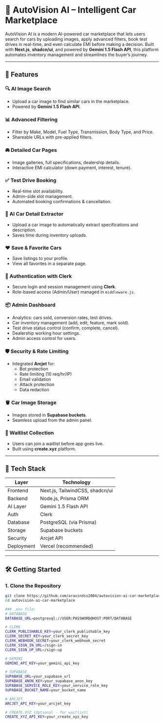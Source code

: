 # 🚗 AutoVision AI – Intelligent Car Marketplace

AutoVision AI is a modern AI-powered car marketplace that lets users search for cars by uploading images, apply advanced filters, book test drives in real-time, and even calculate EMI before making a decision. Built with **Next.js**, **shadcn/ui**, and powered by **Gemini 1.5 Flash API**, this platform automates inventory management and streamlines the buyer’s journey.

---

## 🌟 Features

### 🔍 AI Image Search
- Upload a car image to find similar cars in the marketplace.
- Powered by **Gemini 1.5 Flash API**.

### 📊 Advanced Filtering
- Filter by Make, Model, Fuel Type, Transmission, Body Type, and Price.
- Shareable URLs with pre-applied filters.

### 🚘 Detailed Car Pages
- Image galleries, full specifications, dealership details.
- Interactive EMI calculator (down payment, interest, tenure).

### ✅ Test Drive Booking
- Real-time slot availability.
- Admin-side slot management.
- Automated booking confirmations & cancellation.

### 🧠 AI Car Detail Extractor
- Upload a car image to automatically extract specifications and description.
- Saves time during inventory uploads.

### ❤️ Save & Favorite Cars
- Save listings to your profile.
- View all favorites in a separate page.

### 🔐 Authentication with Clerk
- Secure login and session management using **Clerk**.
- Role-based access (Admin/User) managed in `middleware.js`.

### 📦 Admin Dashboard
- Analytics: cars sold, conversion rates, test drives.
- Car inventory management (add, edit, feature, mark sold).
- Test drive status control (confirm, complete, cancel).
- Dealership working hour settings.
- Admin access control for users.

### 🛡️ Security & Rate Limiting
- Integrated **Arcjet** for:
  - Bot protection
  - Rate limiting (10 req/hr/IP)
  - Email validation
  - Attack protection
  - Data redaction

### 🪣 Car Image Storage
- Images stored in **Supabase buckets**.
- Seamless upload from the admin panel.

### 📝 Waitlist Collection
- Users can join a waitlist before app goes live.
- Built using **create.xyz** platform.

---

## 🧱 Tech Stack

| Layer         | Technology                             |
|---------------|-----------------------------------------|
| Frontend      | Next.js, TailwindCSS, shadcn/ui         |
| Backend       | Node.js, Prisma ORM                     |
| AI Layer      | Gemini 1.5 Flash API                    |
| Auth          | Clerk                                   |
| Database      | PostgreSQL (via Prisma)                 |
| Storage       | Supabase buckets                        |
| Security      | Arcjet API                              |
| Deployment    | Vercel (recommended)                    |

---
## 🛠️ Getting Started

### 1. Clone the Repository

```bash
git clone https://github.com/aravindss2004/autovision-ai-car-marketplace.git
cd autovision-ai-car-marketplace

### .env file:
# DATABASE
DATABASE_URL=postgresql://USER:PASSWORD@HOST:PORT/DATABASE

# CLERK
CLERK_PUBLISHABLE_KEY=your_clerk_publishable_key
CLERK_SECRET_KEY=your_clerk_secret_key
CLERK_WEBHOOK_SECRET=your_clerk_webhook_secret
CLERK_SIGN_IN_URL=/sign-in
CLERK_SIGN_UP_URL=/sign-up

# GEMINI
GEMINI_API_KEY=your_gemini_api_key

# SUPABASE
SUPABASE_URL=your_supabase_url
SUPABASE_ANON_KEY=your_supabase_anon_key
SUPABASE_SERVICE_ROLE_KEY=your_service_role_key
SUPABASE_BUCKET_NAME=your_bucket_name

# ARCJET
ARCJET_API_KEY=your_arcjet_key

# CREATE.XYZ (Optional - for waitlist)
CREATE_XYZ_API_KEY=your_create_xyz_key
